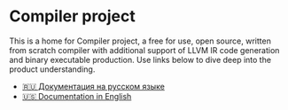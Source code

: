 # Compiler project

This is a home for Compiler project, a free for use, open source, written from scratch compiler with additional support
of LLVM IR code generation and binary executable production. Use links below to dive deep into the product understanding.

* [🇷🇺 Документация на русском языке](ru/README.md)
* [🇺🇸 Documentation in English](en/README.md)

